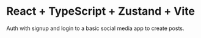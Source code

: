 # React + TypeScript + Zustand + Vite 

Auth with signup and login to a basic social media app to create posts. 

